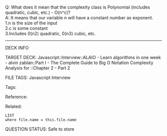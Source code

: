Q: What does it mean that the complexity class is Polynomial (includes quadratic, cubic, etc.) - O(n^c)?  
A: It means that our variable n will have a constant number as exponent.  
1.n is the size of the input  
2.c is some constant  
3.Includes 0(n2) quadratic, 0(n3) cubic, etc.


---

DECK INFO

TARGET DECK: Javascript::Interview::ALAIO - Learn algorithms in one week - alvin zablan::Part I - The Complete Guide to Big O Notation Complexity Analysis for ::Chapter 2 - Part 2

FILE TAGS: Javascript Interview

Tags:

Reference:

Related:

```dataview
LIST
where file.name = this.file.name
```

QUESTION STATUS: Safe to store